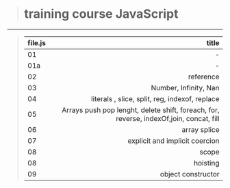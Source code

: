 > #  training course __JavaScript__
----
> | file.js  | title |
> |:-|-:|
> | 01 | - |
> | 01a | - |
> | 02 | reference |
> | 03 | Number, Infinity, Nan|
> | 04 | literals , slice, split, reg, indexof, replace |
> | 05 | Arrays push pop lenght, delete shift, foreach, for, reverse, indexOf,join, concat, fill|
> | 06 |array splice |
> | 07 | explicit and implicit coercion |
> | 08 | scope |
> | 08 | hoisting |
> | 09 | object constructor |

